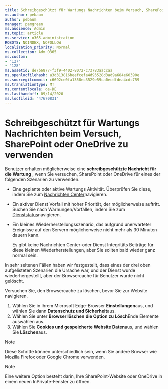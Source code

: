 ```yaml
---
title: Schreibgeschützt für Wartungs Nachrichten beim Versuch, SharePoint oder OneDrive zu verwenden
ms.author: pebaum
author: pebaum
manager: pamgreen
ms.audience: Admin
ms.topic: article
ms.service: o365-administration
ROBOTS: NOINDEX, NOFOLLOW
localization_priority: Normal
ms.collection: Adm_O365
ms.custom:
- "127"
- "128"
ms.assetid: de7b6877-f3f9-4402-8072-c73783aaccaa
ms.openlocfilehash: a3d313816beefcefa4d93528d3ad9a684e60390e
ms.sourcegitcommit: c6692ce0fa1358ec3529e59ca0ecdfdea4cdc759
ms.translationtype: MT
ms.contentlocale: de-DE
ms.lasthandoff: 09/14/2020
ms.locfileid: "47670831"
---
```

# <a name="read-only-for-maintenance-message-when-attempting-to-use-sharepoint-or-onedrive"></a>Schreibgeschützt für Wartungs Nachrichten beim Versuch, SharePoint oder OneDrive zu verwenden

Benutzer erhalten möglicherweise eine **schreibgeschützte Nachricht für die Wartung** , wenn Sie versuchen, SharePoint oder OneDrive für eines der folgenden Szenarien zu verwenden. 

-   Eine geplante oder aktive Wartungs Aktivität.  Überprüfen Sie diese, indem Sie zum [Nachrichten Center](https://portal.office.com/adminportal/home#/messagecenter)navigieren.
-   Ein aktiver Dienst Vorfall mit hoher Priorität, der möglicherweise auftritt. Suchen Sie nach Warnungen/Vorfällen, indem Sie zum [Dienststatus](https://portal.office.com/adminportal/home#/servicehealth)navigieren.
-   Ein kleines Wiederherstellungsszenario, das aufgrund unerwarteter Ereignisse auf den Servern möglicherweise nicht mehr als 30 Minuten dauern kann. 
    
    Es gibt keine Nachrichten Center-oder Dienst Integritäts Beiträge für diese kleinen Wiederherstellungen, aber Sie sollten bald wieder ganz normal sein.

In sehr seltenen Fällen haben wir festgestellt, dass eines der drei oben aufgelisteten Szenarien die Ursache war, und der Dienst wurde wiederhergestellt, aber der Browsercache für Benutzer wurde nicht gelöscht.

Versuchen Sie, den Browsercache zu löschen, bevor Sie zur Website navigieren.

1. Wählen Sie in Ihrem Microsoft Edge-Browser **Einstellungen**aus, und wählen Sie dann **Datenschutz und Sicherheit**aus.
2. Wählen Sie unter **Browser löschen** **die Option zu Lösch**Ende Elemente auswählen aus.
3. Wählen Sie **Cookies und gespeicherte Website Daten**aus, und wählen Sie **Löschen**aus.

>[!Note] 
> Diese Schritte können unterschiedlich sein, wenn Sie andere Browser wie Mozilla Firefox oder Google Chrome verwenden.

>[!Note] 
> Eine weitere Option besteht darin, Ihre SharePoint-Website oder OneDrive in einem neuen InPrivate-Fenster zu öffnen.